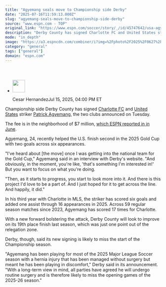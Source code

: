 ```yaml
---
title: "Agyemang seals move to Championship side Derby"
date: "2025-07-16T11:59:13.000Z"
slug: "agyemang-seals-move-to-championship-side-derby"
source: "www.espn.com - TOP"
original_link: "https://www.espn.com/soccer/story/_/id/45747642/usa-agyemang-move-championship-derby"
description: "Derby County has signed Charlotte FC and United States striker Patrick Agyemang, the Championship side announced on Tuesday."
mode: "in_depth"
image: "https://a3.espncdn.com/combiner/i?img=%2Fphoto%2F2025%2F0627%2Fr1512082_1296x729_16%2D9.jpg"
category: "general"
tags: ["general"]
domain: "espn.com"
---
```

<div id="readability-page-1" class="page"><section id="article-feed" data-behavior="author_overlay article_header_news_feed_item_meta article_legal_footer"><article data-id="45747642" data-behavior="story_scroll story_progress" data-src="/soccer/story/_/id/45747642/usa-agyemang-move-championship-derby"><div><header></header><div><div><ul><li><p><img src="https://a.espncdn.com/combiner/i?img=/i/columnists/espn_generic_m.jpg&amp;h=80&amp;w=80&amp;scale=crop" alt="" width="40" height="40"></p><p>Cesar Hernandez<span>Jul 15, 2025, 04:00 PM ET</span></p></li></ul></div><p>Championship side Derby County has signed <a data-clubhouse-guid="03474104-6fe8-33cf-b1b2-c8d609c9b08b" href="https://www.espn.com/soccer/team?id=21300">Charlotte FC</a> and <a data-clubhouse-guid="e6b65d49-258c-b730-b7db-df75c6b1f714" href="https://www.espn.com/soccer/team?id=660">United States</a> striker <a data-player-guid="a687a21b-e5f5-016d-9c65-49e89a4dda18" href="http://espn.com/soccer/player/_/id/5289/patrick-agyemang">Patrick Agyemang</a>, the two clubs announced on Tuesday.</p><p>The fee is in the neighborhood of $7 million, <a href="https://www.espn.com/soccer/story/_/id/45598529/usa-patrick-agyemang-charlotte-fc-derby-county-transfer" target="_blank">which ESPN reported in in June</a>.</p><p>Agyemang, 24, recently helped the U.S. finish second in the 2025 Gold Cup with two goals across six appearances.</p><p>"I've heard about [the move] once I was getting into the national team for the Gold Cup," Agyemang said in an interview with Derby's website. "And obviously, in the moment, you're like, 'that's something I'm interested in!' But you want to focus on what you're doing.</p><p>"Then, as it starts to progress, you start to look more into it. And there is this project I'd love to be a part of. And I just hoped for it to get across the line. And happily, it did."</p><p>In his third year with Charlotte in MLS, the striker has scored six goals and added one assist through 16 appearances in 2025. Across 59 regular season matches since 2023, Agyemang has scored 17 times for Charlotte.</p><p>With a new forward bolstering the attack, Derby County will look to improve on its 19th place finish last season, which was just one point out of the relegation zone.</p><p>Derby, though, said its new signing is likely to miss the start of the Championship season.</p><p>"Agyemang has been playing for most of the 2025 Major League Soccer season with a hernia injury that has been managed without surgery but meant he has been playing in discomfort," Derby said in its announcement. "With a long-term view in mind, all parties have agreed he will undergo routine surgery and is therefore likely to miss the opening games of the 2025-26 season."</p>
</div></div></article></section></div>